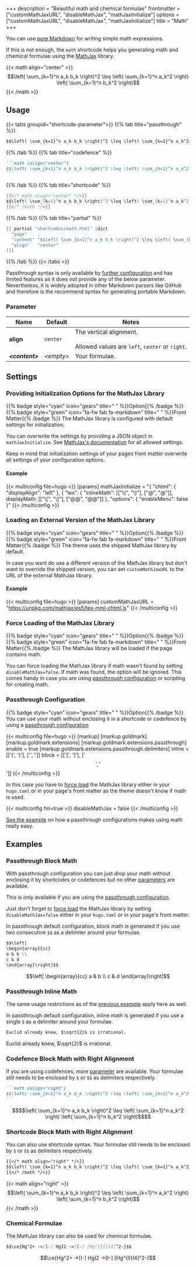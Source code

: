 +++
description = "Beautiful math and chemical formulae"
frontmatter = ["customMathJaxURL", "disableMathJax", "mathJaxInitialize"]
options = ["customMathJaxURL", "disableMathJax", "mathJaxInitialize"]
title = "Math"
+++

You can use [pure Markdown](content/markdown/#subscript-and-superscript) for writing simple math expressions.

If this is not enough, the `math` shortcode helps you generating math and chemical formulae using the [MathJax](https://mathjax.org/) library.

{{< math align="center" >}}
$$\left( \sum_{k=1}^n a_k b_k \right)^2 \leq \left( \sum_{k=1}^n a_k^2 \right) \left( \sum_{k=1}^n b_k^2 \right)$$
{{< /math >}}

## Usage

{{< tabs groupid="shortcode-parameter">}}
{{% tab title="passthrough" %}}

````md
$$\left( \sum_{k=1}^n a_k b_k \right)^2 \leq \left( \sum_{k=1}^n a_k^2 \right) \left( \sum_{k=1}^n b_k^2 \right)$$
````

{{% /tab %}}
{{% tab title="codefence" %}}

````md
```math {align="center"}
$$\left( \sum_{k=1}^n a_k b_k \right)^2 \leq \left( \sum_{k=1}^n a_k^2 \right) \left( \sum_{k=1}^n b_k^2 \right)$$
```
````

{{% /tab %}}
{{% tab title="shortcode" %}}

````go
{{</* math align="center" */>}}
$$\left( \sum_{k=1}^n a_k b_k \right)^2 \leq \left( \sum_{k=1}^n a_k^2 \right) \left( \sum_{k=1}^n b_k^2 \right)$$
{{</* /math */>}}
````

{{% /tab %}}
{{% tab title="partial" %}}

````go
{{ partial "shortcodes/math.html" (dict
  "page"    .
  "content" "$$left( \sum_{k=1}^n a_k b_k \right)^2 \leq \left( \sum_{k=1}^n a_k^2 \right) \left( \sum_{k=1}^n b_k^2 \right)$$"
  "align"   "center"
)}}
````

{{% /tab %}}
{{< /tabs >}}

Passthrough syntax is only available by [further configuration](#passthrough-configuration) and has limited features as it does not provide any of the below parameter. Nevertheless, it is widely adopted in other Markdown parsers like GitHub and therefore is the recommend syntax for generating portable Markdown.

### Parameter

| Name                  | Default          | Notes       |
|-----------------------|------------------|-------------|
| **align**             | `center`         | The vertical alignment.<br><br>Allowed values are `left`, `center` or `right`. |
| _**&lt;content&gt;**_ | _&lt;empty&gt;_  | Your formulae. |

## Settings

### Providing Initialization Options for the MathJax Library

{{% badge style="cyan" icon="gears" title=" " %}}Option{{% /badge %}} {{% badge style="green" icon="fa-fw fab fa-markdown" title=" " %}}Front Matter{{% /badge %}} The MathJax library is configured with default settings for initialization.

You can overwrite the settings by providing a JSON object in `mathJaxInitialize`. See [MathJax's documentation](https://docs.mathjax.org/en/latest/options/index.html) for all allowed settings.

Keep in mind that initialization settings of your pages front matter overwrite all settings of your configuration options.

#### Example

{{< multiconfig file=hugo >}}
[params]
mathJaxInitialize = "{ \"chtml\": { \"displayAlign\": \"left\" }, { \"tex\": { \"inlineMath\": [[\"\\(\", \"\\)\"], [\"@\", \"@\"]], displayMath: [[\"\\[\", \"\\]\"], [\"@@\", \"@@\"]] }, \"options\": { \"enableMenu\": false }"
{{< /multiconfig >}}

### Loading an External Version of the MathJax Library

{{% badge style="cyan" icon="gears" title=" " %}}Option{{% /badge %}} {{% badge style="green" icon="fa-fw fab fa-markdown" title=" " %}}Front Matter{{% /badge %}} The theme uses the shipped MathJax library by default.

In case you want do use a different version of the MathJax library but don't want to override the shipped version, you can set `customMathJaxURL` to the URL of the external MathJax library.

#### Example

{{< multiconfig file=hugo >}}
[params]
customMathJaxURL = "https://unpkg.com/mathjax/es5/tex-mml-chtml.js"
{{< /multiconfig >}}

### Force Loading of the MathJax Library

{{% badge style="cyan" icon="gears" title=" " %}}Option{{% /badge %}} {{% badge style="green" icon="fa-fw fab fa-markdown" title=" " %}}Front Matter{{% /badge %}} The MathJax library will be loaded if the page contains math.

You can force loading the MathJax library if math wasn't found by setting `disableMathJax=false`. If math was found, the option will be ignored. This comes handy in case you are using [passthrough configuration](#passthrough-configuration) or scripting for creating math.

### Passthrough Configuration

{{% badge style="cyan" icon="gears" title=" " %}}Option{{% /badge %}} You can use your math without enclosing it in a shortcode or codefence by using a [passthrough configuration](https://gohugo.io/content-management/mathematics/#step-1)

{{< multiconfig file=hugo >}}
[markup]
  [markup.goldmark]
    [markup.goldmark.extensions]
      [markup.goldmark.extensions.passthrough]
        enable = true
        [markup.goldmark.extensions.passthrough.delimiters]
          inline = [['\(', '\)'], ['$',  '$']]
          block  = [['\[', '\]'], ['$$', '$$']]
{{< /multiconfig >}}

In this case you have to [force load](#force-loading-of-the-mathjax-library) the MathJax library either in your `hugo.toml` or in your page's front matter as the theme doesn't know if math is used.

{{< multiconfig fm=true >}}
disableMathJax = false
{{< /multiconfig >}}

[See the example](#passthrough-block-math) on how a passthrough configurations makes using math really easy.

## Examples

### Passthrough Block Math

With passthrough configuration you can just drop your math without enclosing it by shortcodes or codefences but no other [parameters](#parameter) are available.

This is only available if you are using the [passthrough configuration](#passthrough-configuration).

Just don't forget to [force load](#force-loading-of-the-mathjax-library) the MathJax library by setting `disableMathJax=false` either in your `hugo.toml` or in your page's front matter.

In passthrough default configuration, block math is generated if you use two consecutive `$$` as a delimiter around your formulae.

````md
$$\left|
\begin{array}{cc}
a & b \\
c & d
\end{array}\right|$$
````

$$\left|
\begin{array}{cc}
a & b \\
c & d
\end{array}\right|$$

### Passthrough Inline Math

The same usage restrictions as of the [previous example](#passthrough-block-math) apply here as well.

In passthrough default configuration, inline math is generated if you use a single `$` as a delimiter around your formulae.

````md
Euclid already knew, $\sqrt{2}$ is irrational.
````

Euclid already knew, $\sqrt{2}$ is irrational.

### Codefence Block Math with Right Alignment

If you are using codefences, more [parameter](#parameter) are available. Your formulae still needs to be enclosed by `$` or `$$` as delimiters respectively.


````md
```math {align="right"}
$$\left( \sum_{k=1}^n a_k b_k \right)^2 \leq \left( \sum_{k=1}^n a_k^2 \right) \left( \sum_{k=1}^n b_k^2 \right)$$
```
````

````math {align="right"}
$$\left( \sum_{k=1}^n a_k b_k \right)^2 \leq \left( \sum_{k=1}^n a_k^2 \right) \left( \sum_{k=1}^n b_k^2 \right)$$
````

### Shortcode Block Math with Right Alignment

You can also use shortcode syntax. Your formulae still needs to be enclosed by `$` or `$$` as delimiters respectively.

````md
{{</* math align="right" */>}}
$$\left( \sum_{k=1}^n a_k b_k \right)^2 \leq \left( \sum_{k=1}^n a_k^2 \right) \left( \sum_{k=1}^n b_k^2 \right)$$
{{</* /math */>}}
````

{{< math align="right" >}}
$$\left( \sum_{k=1}^n a_k b_k \right)^2 \leq \left( \sum_{k=1}^n a_k^2 \right) \left( \sum_{k=1}^n b_k^2 \right)$$
{{< /math >}}

### Chemical Formulae

The MathJax library can also be used for chemical formulae.

````md
$$\ce{Hg^2+ ->[I-] HgI2 ->[I-] [Hg^{II}I4]^2-}$$
`````

$$\ce{Hg^2+ ->[I-] HgI2 ->[I-] [Hg^{II}I4]^2-}$$

